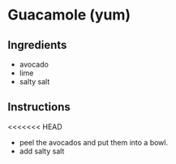 # Guacamole (yum)
## Ingredients
* avocado
* lime
* salty salt
## Instructions
<<<<<<< HEAD
* peel the avocados and put them into a bowl.
* add salty salt

